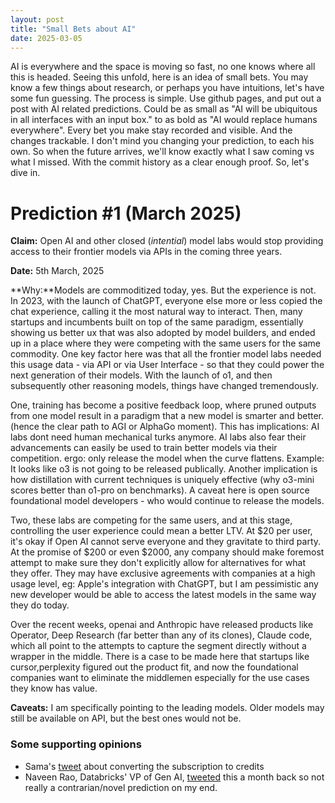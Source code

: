 ```yaml
---
layout: post
title: "Small Bets about AI"
date: 2025-03-05
---
```

AI is everywhere and the space is moving so fast, no one knows where all this is headed. Seeing this unfold, here is an idea of small bets. You may know a few things about research, or perhaps you have intuitions, let's have some fun guessing. The process is simple. Use github pages, and put out a post with AI related predictions. Could be as small as "AI will be ubiquitous in all interfaces with an input box." to as bold as "AI would replace humans everywhere". Every bet you make stay recorded and visible. And the changes trackable. I don't mind you changing your prediction, to each his own. So when the future arrives, we'll know exactly what I saw coming vs what I missed. With the commit history as a clear enough proof. So, let's dive in. 

# Prediction #1 (March 2025)
**Claim:** Open AI and other closed (*intential*) model labs would stop providing access to their frontier models via APIs in the coming three years. 

**Date:** 5th March, 2025

**Why:**Models are commoditized today, yes. But the experience is not. In 2023, with the launch of ChatGPT, everyone else more or less copied the chat experience, calling it the most natural way to interact. Then, many startups and incumbents built on top of the same paradigm, essentially showing us better ux that was also adopted by model builders, and ended up in a place where they were competing with the same users for the same commodity. One key factor here was that all the frontier model labs needed this usage data - via API or via User Interface - so that they could power the next generation of their models. With the launch of o1, and then subsequently other reasoning models, things have changed tremendously. 

One, training has become a positive feedback loop, where pruned outputs from one model result in a paradigm that a new model is smarter and better. (hence the clear path to AGI or AlphaGo moment). This has implications: AI labs dont need human mechanical turks anymore. AI labs also fear their advancements can easily be used to train better models via their competition. ergo: only release the model when the curve flattens. Example: It looks like o3 is not going to be released publically. Another implication is how distillation with current techniques is uniquely effective (why o3-mini scores better than o1-pro on benchmarks). A caveat here is open source foundational model developers - who would continue to release the models.

Two, these labs are competing for the same users, and at this stage, controlling the user experience could mean a better LTV. At $20 per user, it's okay if Open AI cannot serve everyone and they gravitate to third party. At the promise of $200 or even $2000, any company should make foremost attempt to make sure they don't explicitly allow for alternatives for what they offer. They may have exclusive agreements with companies at a high usage level, eg: Apple's integration with ChatGPT, but I am pessimistic any new developer would be able to access the latest models in the same way they do today. 

Over the recent weeks, openai and Anthropic have released products like Operator, Deep Research (far better than any of its clones), Claude code, which all point to the attempts to capture the segment directly without a wrapper in the middle. There is a case to be made here that startups like cursor,perplexity figured out the product fit, and now the foundational companies want to eliminate the middlemen especially for the use cases they know has value. 

**Caveats:** I am specifically pointing to the leading models. Older models may still be available on API, but the best ones would not be. 

### Some supporting opinions
- Sama's [tweet](https://x.com/sama/status/1897036361506689206) about converting the subscription to credits
- Naveen Rao, Databricks' VP of Gen AI, [tweeted](https://x.com/NaveenGRao/status/1886544584588619840) this a month back so not really a contrarian/novel prediction on my end. 

